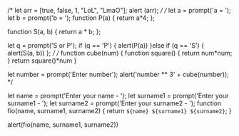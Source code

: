 /*
let arr = [true, false, 1, "LoL", "LmaO"];
alert (arr);
*/
/*
let a = prompt('a = ');
let b = prompt('b = ');
function P(a) {
    return a*4;
};

function S(a, b) {
    return a * b;
};

let q = prompt('S or P');
 if (q == 'P') {
    alert(P(a))
 }else if (q == 'S') {
    alert(S(a, b))
};
*/
/*
function cube(num) {
    function square() {
        return num*num;
    }
    return square()*num
}

let number = prompt('Enter number');
alert('number ** 3' + cube(number));
*/

let name = prompt('Enter your name - ');
let surname1 = prompt('Enter your surname1 - ');
let surname2 = prompt('Enter your surname2 - ');
function fio(name, surname1, surname2) {
    return `${name} ${surname1} ${surname2}`;
}

alert(fio(name, surname1, surname2))
